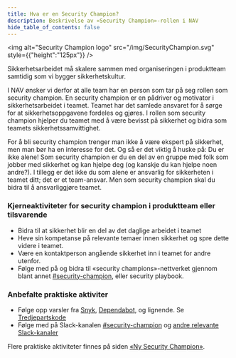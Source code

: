 ```yaml
---
title: Hva er en Security Champion?
description: Beskrivelse av «Security Champion»-rollen i NAV
hide_table_of_contents: false
---
```


<img alt="Security Champion logo" src="/img/SecurityChampion.svg" style={{"height":"125px"}} />

Sikkerhetsarbeidet må skalere sammen med organiseringen i produktteam samtidig som vi bygger sikkerhetskultur.

I NAV ønsker vi derfor at alle team har en person som tar på seg rollen som security champion. En security champion er en pådriver og motivator i sikkerhetsarbeidet i teamet. Teamet har det samlede ansvaret for å sørge for at sikkerhetsoppgavene fordeles og gjøres. I rollen som security champion hjelper du teamet med å være bevisst på sikkerhet og bidra som teamets sikkerhetssamvittighet.

For å bli security champion trenger man ikke å være ekspert på sikkerhet, men man bør ha en interesse for det. Og så er det viktig å huske på: Du er ikke alene! Som security champion er du en del av en gruppe med folk som jobber med sikkerhet og kan hjelpe deg (og kanskje du kan hjelpe noen andre?). I tillegg er det ikke du som alene er ansvarlig for sikkerheten i teamet ditt; det er et team-ansvar. Men som security champion skal du bidra til å ansvarliggjøre teamet.

### Kjerneaktiviteter for security champion i produktteam eller tilsvarende

- Bidra til at sikkerhet blir en del av det daglige arbeidet i teamet
- Heve sin kompetanse på relevante temaer innen sikkerhet og spre dette videre i teamet.
- Være en kontaktperson angående sikkerhet inn i teamet for andre utenfor.
- Følge med på og bidra til «security champions»-nettverket gjennom blant annet [#security-champion](https://nav-it.slack.com/archives/CN8N938K1), eller security playbook.

### Anbefalte praktiske aktiviter

- Følge opp varsler fra [Snyk](https://snyk.io/), [Dependabot](https://github.com/dependabot), og lignende. Se [Tredjepartskode](./07-sikker-utvikling/tredjepartskode.md)
- Følge med på Slack-kanalen [#security-champion](https://nav-it.slack.com/archives/CN8N938K1) og [andre relevante Slack-kanaler](./05-lenker.md#slack-kanaler)

Flere praktiske aktiviteter finnes på siden [«Ny Security Champion»](/docs/ny-security-champion).
